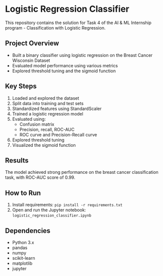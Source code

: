 # Logistic Regression Classifier

This repository contains the solution for Task 4 of the AI & ML Internship program - Classification with Logistic Regression.

## Project Overview
- Built a binary classifier using logistic regression on the Breast Cancer Wisconsin Dataset
- Evaluated model performance using various metrics
- Explored threshold tuning and the sigmoid function

## Key Steps
1. Loaded and explored the dataset
2. Split data into training and test sets
3. Standardized features using StandardScaler
4. Trained a logistic regression model
5. Evaluated using:
   - Confusion matrix
   - Precision, recall, ROC-AUC
   - ROC curve and Precision-Recall curve
6. Explored threshold tuning
7. Visualized the sigmoid function

## Results
The model achieved strong performance on the breast cancer classification task, with ROC-AUC score of 0.99.

## How to Run
1. Install requirements: `pip install -r requirements.txt`
2. Open and run the Jupyter notebook: `logistic_regression_classifier.ipynb`

## Dependencies
- Python 3.x
- pandas
- numpy
- scikit-learn
- matplotlib
- jupyter
